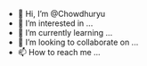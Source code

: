 - 👋 Hi, I’m @Chowdhuryu
- 👀 I’m interested in ...
- 🌱 I’m currently learning ...
- 💞️ I’m looking to collaborate on ...
- 📫 How to reach me ...

<!---
Chowdhuryu/Chowdhuryu is a ✨ special ✨ repository because its `README.md` (this file) appears on your GitHub profile.
You can click the Preview link to take a look at your changes.
--->
